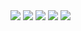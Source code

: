 <img src="https://img.shields.io/badge/Android-E34F26?style=flat-square&logo=HTML5&logoColor=white"/>
<img src="https://img.shields.io/badge/Android-1572B6?style=flat-square&logo=CSS3&logoColor=white"/>
<img src="https://img.shields.io/badge/Android-FF9A00?style=flat-square&logo=Adobe Illustrator&logoColor=white"/>
<img src="https://img.shields.io/badge/Android-31A8FF?style=flat-square&logo=Adobe Photoshop&logoColor=white"/>
<img src="https://img.shields.io/badge/Android-232F3E?style=flat-square&logo=Amazon AWS&logoColor=white"/>

